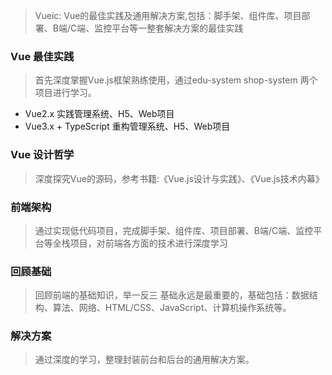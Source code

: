 > Vueic: Vue的最佳实践及通用解决方案,包括：脚手架、组件库、项目部署、B端/C端、监控平台等一整套解决方案的最佳实践

### Vue 最佳实践

> 首先深度掌握Vue.js框架熟练使用，通过edu-system shop-system 两个项目进行学习。

- Vue2.x 实践管理系统、H5、Web项目
- Vue3.x + TypeScript 重构管理系统、H5、Web项目

### Vue 设计哲学

> 深度探究Vue的源码，参考书籍:《Vue.js设计与实践》、《Vue.js技术内幕》



### 前端架构

> 通过实现低代码项目，完成脚手架、组件库、项目部署、B端/C端、监控平台等全栈项目，对前端各方面的技术进行深度学习



### 回顾基础

> 回顾前端的基础知识，举一反三 基础永远是最重要的，基础包括：数据结构、算法、网络、HTML/CSS、JavaScript、计算机操作系统等。



### 解决方案

> 通过深度的学习，整理封装前台和后台的通用解决方案。
